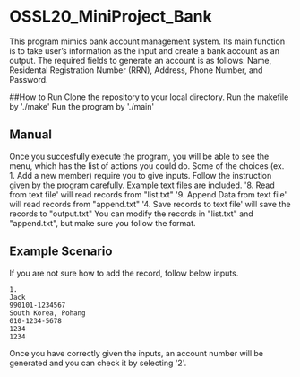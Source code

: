 # OSSL20_MiniProject_Bank
This program mimics bank account management system. Its main function is to take user’s information as the input and create a bank account as an output. The required fields to generate an account is as follows: Name, Residental Registration Number (RRN), Address, Phone Number, and Password.

##How to Run
Clone the repository to your local directory.
Run the makefile by './make'
Run the program by './main'

## Manual
Once you succesfully execute the program, you will be able to see the menu, which has the list of actions you could do. 
Some of the choices (ex. 1. Add a new member) require you to give inputs. Follow the instruction given by the program carefully.
Example text files are included. 
'8. Read from text file' will read records from "list.txt"
'9. Append Data from text file' will read records from "append.txt"
'4. Save records to text file' will save the records to "output.txt"
You can modify the records in "list.txt" and "append.txt", but make sure you follow the format. 

## Example Scenario
If you are not sure how to add the record, follow below inputs. 
```
1.
Jack
990101-1234567
South Korea, Pohang
010-1234-5678
1234
1234
```
Once you have correctly given the inputs, an account number will be generated and you can check it by selecting '2'.
